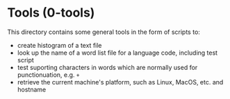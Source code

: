 # Tools (0-tools)

This directory contains some general tools in the form of scripts to:
* create histogram of a text file
* look up the name of a word list file for a language code, including test script
* test suporting characters in words which are normally used for punctionuation, e.g. `+`
* retrieve the current machine's platform, such as Linux, MacOS, etc. and hostname
